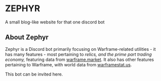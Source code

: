 # ZEPHYR
A small blog-like website for that one discord bot


## About Zephyr
Zephyr is a Discord bot primarily focusing on Warframe-related utilities - it has many features - most pertaining to *relics, and the prime part trading economy,* featuring data from [warframe.market](https://warframe.market). It also has other features pertaining to Warframe, with world data from [warframestat.us](https://warframestat.us).

This bot can be invited here.
